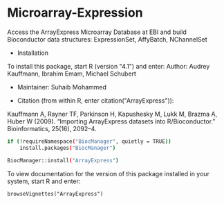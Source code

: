 # Microarray-Expression

Access the ArrayExpress Microarray Database at EBI and build Bioconductor data structures: ExpressionSet, AffyBatch, NChannelSet

* Installation

To install this package, start R (version "4.1") and enter:
Author: Audrey Kauffmann, Ibrahim Emam, Michael Schubert

* Maintainer: Suhaib Mohammed <suhaib at ebi.ac.uk>

* Citation (from within R, enter citation("ArrayExpress")):

Kauffmann A, Rayner TF, Parkinson H, Kapushesky M, Lukk M, Brazma A, Huber W (2009). “Importing ArrayExpress datasets into R/Bioconductor.” Bioinformatics, 25(16), 2092–4.
  
```bash
if (!requireNamespace("BiocManager", quietly = TRUE))
    install.packages("BiocManager")

BiocManager::install("ArrayExpress")
```

  To view documentation for the version of this package installed in your system, start R and enter:
  
  ```
  browseVignettes("ArrayExpress")
  ```
